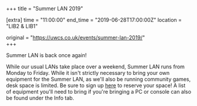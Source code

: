 +++
title = "Summer LAN 2019"

[extra]
time = "11:00:00"
end_time = "2019-06-28T17:00:00Z"
location = "LIB2 & LIB1"

original = "https://uwcs.co.uk/events/summer-lan-2019/"    
+++

Summer LAN is back once again\!

While our usual LANs take place over a weekend, Summer LAN runs from Monday to Friday. While it isn't strictly necessary to bring your own equipment for the Summer LAN, as we'll also be running community games, desk space is limited. Be sure to sign up [here](https://warwick.gg/events/summer-lan-2019) to reserve your space\! A list of equipment you'll need to bring if you're bringing a PC or console can also be found under the Info tab.

